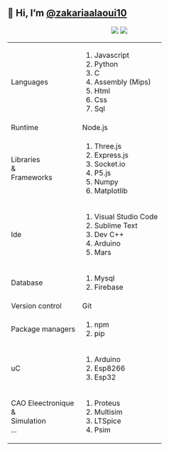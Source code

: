  ## 👋  Hi, I’m  <a href="https://www.instagram.com/zakarialaoui10/">@zakariaalaoui10</a>          
 <p align="center"><img src="https://github-readme-stats.vercel.app/api/top-langs/?username=zakarialaoui10&theme=tokyonight"/>
 <img src="https://github-readme-stats.vercel.app/api?username=zakarialaoui10&hide=contribs,prs&theme=tokyonight"/>       
</p>  

<table>
  <tr>
    <td>Languages</td>
    <td><ol>
        <li>Javascript</li>
        <li>Python</li>
        <li>C</li>
        <li>Assembly (Mips)</li> 
        <li>Html</li>
        <li>Css</li>
        <li>Sql</li>
       </ol>
    </td>
    </tr>
    <tr>
      <td>Runtime</td>
      <td>Node.js</td>
   </tr>
    <tr>
    <td>Libraries<br>&<br>Frameworks</td>
    <td><ol>
        <li>Three.js</li>
        <li>Express.js</li>
        <li>Socket.io</li>
        <li>P5.js</li> 
        <li>Numpy</li>
        <li>Matplotlib</li>      
       </ol>
    </td>
      
 </tr>
  <tr>
    <td>Ide</td>
    <td><ol>
      <li>Visual Studio Code</li>
      <li>Sublime Text</li>
      <li>Dev C++</li>
      <li>Arduino</li>
      <li>Mars</li>
      </td>
  </tr>
  <tr>
    <td>Database</td>
    <td><ol>
      <li>Mysql</li>
      <li>Firebase</li>
      </td>
  </tr>
  <tr>
    <td>Version control</td>
    <td>Git</td>
  </tr>
  <tr>
    <td>Package managers</td>
    <td><ol>
      <li>npm</li>
      <li>pip</li>
      </td>
  </tr>
  <tr>
    <td>uC</td>
    <td><ol>
      <li>Arduino</li>
      <li>Esp8266</li>
      <li>Esp32</li>
      </td>
  </tr>
  <tr>
    <td>CAO Eleectronique<br>&<br>Simulation<br>...</td>
    <td><ol>
      <li>Proteus</li>
      <li>Multisim</li>
      <li>LTSpice</li>
      <li>Psim</li>
      </td>
  </tr>
  
 
  </table>














